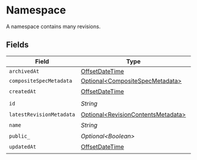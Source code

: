 # Namespace

A namespace contains many revisions.


## Fields

| Field                                                                                     | Type                                                                                      | Required                                                                                  | Description                                                                               |
| ----------------------------------------------------------------------------------------- | ----------------------------------------------------------------------------------------- | ----------------------------------------------------------------------------------------- | ----------------------------------------------------------------------------------------- |
| `archivedAt`                                                                              | [OffsetDateTime](https://docs.oracle.com/javase/8/docs/api/java/time/OffsetDateTime.html) | :heavy_minus_sign:                                                                        | N/A                                                                                       |
| `compositeSpecMetadata`                                                                   | [Optional\<CompositeSpecMetadata>](../../models/shared/CompositeSpecMetadata.md)          | :heavy_minus_sign:                                                                        | N/A                                                                                       |
| `createdAt`                                                                               | [OffsetDateTime](https://docs.oracle.com/javase/8/docs/api/java/time/OffsetDateTime.html) | :heavy_check_mark:                                                                        | N/A                                                                                       |
| `id`                                                                                      | *String*                                                                                  | :heavy_check_mark:                                                                        | {organization_slug}/{workspace_slug}/{namespace_name}                                     |
| `latestRevisionMetadata`                                                                  | [Optional\<RevisionContentsMetadata>](../../models/shared/RevisionContentsMetadata.md)    | :heavy_minus_sign:                                                                        | N/A                                                                                       |
| `name`                                                                                    | *String*                                                                                  | :heavy_check_mark:                                                                        | A human-readable name for the namespace.                                                  |
| `public_`                                                                                 | *Optional\<Boolean>*                                                                      | :heavy_minus_sign:                                                                        | Indicates whether the namespace is publicly accessible                                    |
| `updatedAt`                                                                               | [OffsetDateTime](https://docs.oracle.com/javase/8/docs/api/java/time/OffsetDateTime.html) | :heavy_check_mark:                                                                        | N/A                                                                                       |